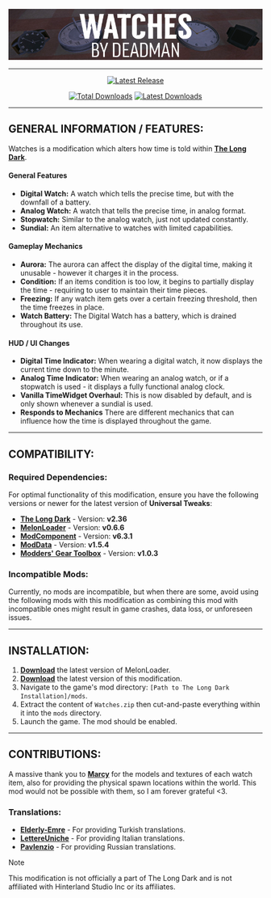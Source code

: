 <p align="center">
    <a href="#"><img src="https://raw.githubusercontent.com/Deaadman/Watches/release/Images/WatchesHeading.png"></a>

---

<div align="center">

[![Latest Release](https://img.shields.io/github/v/release/Deaadman/Watches?label=Latest%20Release&style=for-the-badge)](https://github.com/Deaadman/Watches/releases/latest)

[![Total Downloads](https://img.shields.io/github/downloads/Deaadman/Watches/total.svg?style=for-the-badge)](https://github.com/Deaadman/Watches/releases)
[![Latest Downloads](https://img.shields.io/github/downloads/Deaadman/Watches/latest/total.svg?style=for-the-badge)](https://github.com/Deaadman/Watches/releases)

</div>

---

## GENERAL INFORMATION / FEATURES:
Watches is a modification which alters how time is told within [**The Long Dark**](https://www.hinterlandgames.com/the-long-dark/).

#### General Features
- **Digital Watch:** A watch which tells the precise time, but with the downfall of a battery.
- **Analog Watch:** A watch that tells the precise time, in analog format.
- **Stopwatch:** Similar to the analog watch, just not updated constantly.
- **Sundial:** An item alternative to watches with limited capabilities.

#### Gameplay Mechanics
- **Aurora:** The aurora can affect the display of the digital time, making it unusable - however it charges it in the process.
- **Condition:** If an items condition is too low, it begins to partially display the time - requiring to user to maintain their time pieces.
- **Freezing:** If any watch item gets over a certain freezing threshold, then the time freezes in place.
- **Watch Battery:** The Digital Watch has a battery, which is drained throughout its use.

#### HUD / UI Changes
- **Digital Time Indicator:** When wearing a digital watch, it now displays the current time down to the minute.
- **Analog Time Indicator:** When wearing an analog watch, or if a stopwatch is used - it displays a fully functional analog clock.
- **Vanilla TimeWidget Overhaul:** This is now disabled by default, and is only shown whenever a sundial is used.
- **Responds to Mechanics** There are different mechanics that can influence how the time is displayed throughout the game.

---

## COMPATIBILITY:

### Required Dependencies:
For optimal functionality of this modification, ensure you have the following versions or newer for the latest version of **Universal Tweaks**:

- [**The Long Dark**](https://store.steampowered.com/news/app/305620) - Version: **v2.36**
- [**MelonLoader**](https://github.com/LavaGang/MelonLoader/releases) - Version: **v0.6.6**
- [**ModComponent**](https://github.com/dommrogers/ModComponent) - Version: **v6.3.1**
- [**ModData**](https://github.com/dommrogers/ModData) - Version: **v1.5.4**
- [**Modders' Gear Toolbox**](https://github.com/Jods-Its/Modders-Gear-Toolbox) - Version: **v1.0.3**

### Incompatible Mods:

Currently, no mods are incompatible, but when there are some, avoid using the following mods with this modification as combining this mod with incompatible ones might result in game crashes, data loss, or unforeseen issues.

---

## INSTALLATION:

1. [**Download**](https://github.com/LavaGang/MelonLoader/releases/latest/download/MelonLoader.Installer.exe) the latest version of MelonLoader.
2. [**Download**](https://github.com/Deaadman/Watches/releases/latest/download/Watches.zip) the latest version of this modification.
3. Navigate to the game's mod directory: `[Path to The Long Dark Installation]/mods`.
4. Extract the content of `Watches.zip` then cut-and-paste everything within it into the `mods` directory.
5. Launch the game. The mod should be enabled.

---

## **CONTRIBUTIONS**:

A massive thank you to [**Marcy**](https://github.com/DemonBunnyBon) for the models and textures of each watch item, also for providing the physical spawn locations within the world. This mod would not be possible with them, so I am forever grateful <3.

### Translations:
- [**Elderly-Emre**](https://github.com/Elderly-Emre) - For providing Turkish translations.
- [**LettereUniche**](https://github.com/LettereUniche) - For providing Italian translations.
- [**Pavlenzio**](https://github.com/Pavlenzio) - For providing Russian translations.

> [!NOTE]
> This modification is not officially a part of The Long Dark and is not affiliated with Hinterland Studio Inc or its affiliates.
